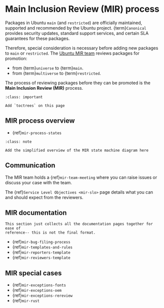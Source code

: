 # Main Inclusion Review (MIR) process

Packages in Ubuntu `main` (and `restricted`) are officially
maintained, supported and recommended by the Ubuntu project.
{term}`Canonical` provides security updates, standard support services, and
certain SLA guarantees for these packages.

Therefore, special consideration is necessary before adding new packages
to `main` or `restricted`. The [Ubuntu MIR team](https://launchpad.net/~ubuntu-mir)
reviews packages for promotion:

* from {term}`universe` to {term}`main`.
* from {term}`multiverse` to {term}`restricted`.

The process of reviewing packages before they can be promoted is the
**Main Inclusion Review (MIR)** process.

```{admonition} TODO
:class: important

Add `toctrees` on this page
```


## MIR process overview

* {ref}`mir-process-states`

```{admonition} To do
:class: note

Add the simplified overview of the MIR state machine diagram here
```

## Communication

The MIR team holds a {ref}`mir-team-meeting` where you can raise issues or
discuss your case with the team.

The {ref}`Service Level Objectives <mir-slo>` page details what you can and
should expect from the reviewers.


## MIR documentation

```{note}
This section just collects all the documentation pages together for ease of
reference-- this is not the final format.
```

* {ref}`mir-bug-filing-process`
* {ref}`mir-templates-and-rules`
* {ref}`mir-reporters-template`
* {ref}`mir-reviewers-template`


## MIR special cases

* {ref}`mir-exceptions-fonts`
* {ref}`mir-exceptions-oem`
* {ref}`mir-exceptions-rereview`
* {ref}`mir-rust`





